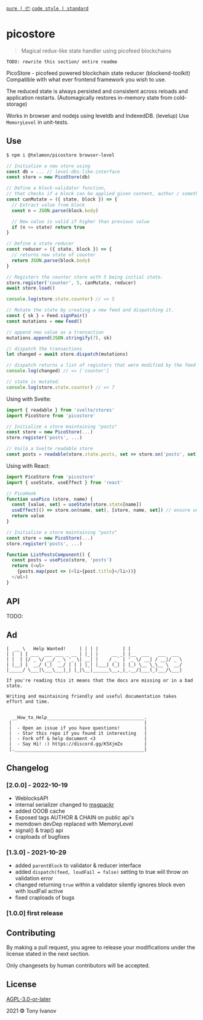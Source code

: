 [`pure | 📦`](https://github.com/telamon/create-pure)
[`code style | standard`](https://standardjs.com/)
# picostore

> Magical redux-like state handler using picofeed blockchains

`TODO: rewrite this section/ entire readme`

PicoStore - picofeed powered blockchain state reducer (blockend-toolkit)
Compatible with what ever frontend framework you wish to use.

The reduced state is always persisted and consistent across reloads and
application restarts. (Automagically restores in-memory state from cold-storage)

Works in browser and nodejs using leveldb and IndexedDB. (levelup)
Use `MemoryLevel` in unit-tests.

## Use

```bash
$ npm i @telamon/picostore browser-level
```

```js
// Initialize a new store using
const db = ... // level-dbs-like-interface
const store = new PicoStore(db)

// Define a block-validator function,
// that checks if a block can be applied given content, author / something.
const canMutate = ({ state, block }) => {
  // Extract value from block
  const n = JSON.parse(block.body)

  // New value is valid if higher than previous value
  if (n <= state) return true
}

// Define a state reducer
const reducer = ({ state, block }) => {
  // returns new state of counter
  return JSON.parse(block.body)
}

// Registers the counter store with 5 being initial state.
store.register('counter', 5, canMutate, reducer)
await store.load()

console.log(store.state.counter) // => 5

// Mutate the state by creating a new feed and dispatching it.
const { sk } = Feed.signPair()
const mutations = new Feed()

// append new value as a transaction
mutations.append(JSON.stringify(7), sk)

// dispatch the transactions
let changed = await store.dispatch(mutations)

// dispatch returns a list of registers that were modified by the feed
console.log(changed) // => ['counter']

// state is mutated.
console.log(store.state.counter) // => 7
```

Using with Svelte:
```js
import { readable } from 'svelte/stores'
import PicoStore from 'picostore'

// Initialize a store maintaining "posts"
const store = new PicoStore(...)
store.register('posts', ...)

// Voilá a Svelte readable store
const posts = readable(store.state.posts, set => store.on('posts', set))

```

Using with React:
```js
import PicoStore from 'picostore'
import { useState, useEffect } from 'react'

// PicoHook
function usePico (store, name) {
  const [value, set] = useState(store.state[name])
  useEffect(() => store.on(name, set), [store, name, set]) // ensure unsub on unmount
  return value
}

// Initialize a store maintaining "posts"
const store = new PicoStore(...)
store.register('posts', ...)

function ListPostsComponent() {
  const posts = usePico(store, 'posts')
  return (<ul>
    {posts.map(post => (<li>{post.title}</li>))}
  </ul>)
}
```
## API

TODO:

## Ad

```ad
|  __ \   Help Wanted!     | | | |         | |
| |  | | ___  ___ ___ _ __ | |_| |     __ _| |__  ___   ___  ___
| |  | |/ _ \/ __/ _ \ '_ \| __| |    / _` | '_ \/ __| / __|/ _ \
| |__| |  __/ (_|  __/ | | | |_| |___| (_| | |_) \__ \_\__ \  __/
|_____/ \___|\___\___|_| |_|\__|______\__,_|_.__/|___(_)___/\___|

If you're reading this it means that the docs are missing or in a bad state.

Writing and maintaining friendly and useful documentation takes
effort and time.


  __How_to_Help____________________________________.
 |                                                 |
 |  - Open an issue if you have questions!         |
 |  - Star this repo if you found it interesting   |
 |  - Fork off & help document <3                  |
 |  - Say Hi! :) https://discord.gg/K5XjmZx        |
 |.________________________________________________|
```

## Changelog

### [2.0.0] - 2022-10-19
- WeblocksAPI
- internal serializer changed to [msgpackr]()
- added OOOB cache
- Exposed tags AUTHOR & CHAIN on public api's
- memdown devDep replaced with MemoryLevel
- signal() & trap() api
- craploads of bugfixes


### [1.3.0] - 2021-10-29
- added `parentBlock` to validator & reducer interface
- added `dispatch(feed, loudFail = false)` setting to true will throw on validation error
- changed returning `true` within a validator silently ignores block even with loudFail active
- fixed craploads of bugs

### [1.0.0] first release

## Contributing

By making a pull request, you agree to release your modifications under
the license stated in the next section.

Only changesets by human contributors will be accepted.

## License

[AGPL-3.0-or-later](./LICENSE)

2021 &#x1f12f; Tony Ivanov
